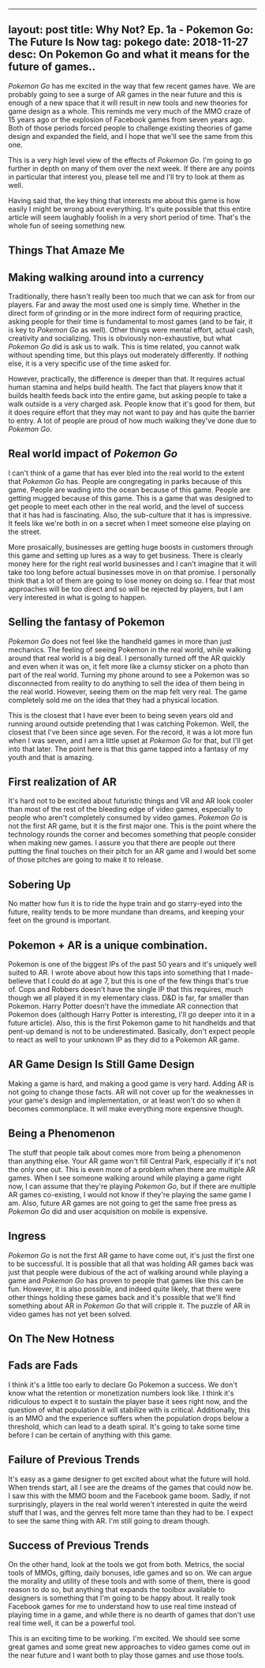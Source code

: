 
---
layout: post
title: Why Not? Ep. 1a - Pokemon Go: The Future Is Now
tag: pokego
date: 2018-11-27
desc: On Pokemon Go and what it means for the future of games..
---


*Pokemon Go* has me excited in the way that few recent games have. We are probably going to see a surge of AR games in the near future and this is enough of a new space that it will result in new tools and new theories for game design as a whole. This reminds me very much of the MMO craze of 15 years ago or the explosion of Facebook games from seven years ago. Both of those periods forced people to challenge existing theories of game design and expanded the field, and I hope that we'll see the same from this one.


This is a very high level view of the effects of *Pokemon Go*. I'm going to go further in depth on many of them over the next week. If there are any points in particular that interest you, please tell me and I'll try to look at them as well.


Having said that, the key thing that interests me about this game is how easily I might be wrong about everything. It's quite possible that this entire article will seem laughably foolish in a very short period of time. That's the whole fun of seeing something new.

## Things That Amaze Me
## Making walking around into a currency

Traditionally, there hasn't really been too much that we can ask for from our players. Far and away the most used one is simply time. Whether in the direct form of grinding or in the more indirect form of requiring practice, asking people for their time is fundamental to most games (and to be fair, it is key to *Pokemon Go* as well). Other things were mental effort, actual cash, creativity and socializing. This is obviously non-exhaustive, but what *Pokemon Go* did is ask us to walk. This is time related, you cannot walk without spending time, but this plays out moderately differently. If nothing else, it is a very specific use of the time asked for.


However, practically, the difference is deeper than that. It requires actual human stamina and helps build health. The fact that players know that it builds health feeds back into the entire game, but asking people to take a walk outside is a very charged ask. People know that it's good for them, but it does require effort that they may not want to pay and has quite the barrier to entry. A lot of people are proud of how much walking they've done due to *Pokemon Go*.

## Real world impact of *Pokemon Go*

I can't think of a game that has ever bled into the real world to the extent that *Pokemon Go* has. People are congregating in parks because of this game. People are wading into the ocean because of this game. People are getting mugged because of this game. This is a game that was designed to get people to meet each other in the real world, and the level of success that it has had is fascinating. Also, the sub-culture that it has is impressive. It feels like we're both in on a secret when I meet someone else playing on the street.


More prosaically, businesses are getting huge boosts in customers through this game and setting up lures as a way to get business. There is clearly money here for the right real world businesses and I can't imagine that it will take too long before actual businesses move in on that promise. I personally think that a lot of them are going to lose money on doing so. I fear that most approaches will be too direct and so will be rejected by players, but I am very interested in what is going to happen.

## Selling the fantasy of Pokemon

*Pokemon Go* does not feel like the handheld games in more than just mechanics. The feeling of seeing Pokemon in the real world, while walking around that real world is a big deal. I personally turned off the AR quickly and even when it was on, it felt more like a clumsy sticker on a photo than part of the real world. Turning my phone around to see a Pokemon was so disconnected from reality to do anything to sell the idea of them being in the real world. However, seeing them on the map felt very real. The game completely sold me on the idea that they had a physical location.


This is the closest that I have ever been to being seven years old and running around outside pretending that I was catching Pokemon. Well, the closest that I've been since age seven. For the record, it was a lot more fun when I was seven, and I am a little upset at *Pokemon Go* for that, but I'll get into that later. The point here is that this game tapped into a fantasy of my youth and that is amazing.

## First realization of AR

It's hard not to be excited about futuristic things and VR and AR look cooler than most of the rest of the bleeding edge of video games, especially to people who aren't completely consumed by video games. *Pokemon Go* is not the first AR game, but it is the first major one. This is the point where the technology rounds the corner and becomes something that people consider when making new games. I assure you that there are people out there putting the final touches on their pitch for an AR game and I would bet some of those pitches are going to make it to release.

## Sobering Up

No matter how fun it is to ride the hype train and go starry-eyed into the future, reality tends to be more mundane than dreams, and keeping your feet on the ground is important.

## Pokemon + AR is a unique combination.

Pokemon is one of the biggest IPs of the past 50 years and it's uniquely well suited to AR. I wrote above about how this taps into something that I made-believe that I could do at age 7, but this is one of the few things that's true of. Cops and Robbers doesn't have the single IP that this requires, much though we all played it in my elementary class. D&D is far, far smaller than Pokemon. Harry Potter doesn't have the immediate AR connection that Pokemon does (although Harry Potter is interesting, I'll go deeper into it in a future article). Also, this is the first Pokemon game to hit handhelds and that pent-up demand is not to be underestimated. Basically, don't expect people to react as well to your unknown IP as they did to a Pokemon AR game.

## AR Game Design Is Still Game Design

Making a game is hard, and making a good game is very hard. Adding AR is not going to change those facts. AR will not cover up for the weaknesses in your game's design and implementation, or at least won't do so when it becomes commonplace. It will make everything more expensive though.

## Being a Phenomenon

The stuff that people talk about comes more from being a phenomenon than anything else. Your AR game won't fill Central Park, especially if it's not the only one out. This is even more of a problem when there are multiple AR games. When I see someone walking around while playing a game right now, I can assume that they're playing *Pokemon Go*, but if there are multiple AR games co-existing, I would not know if they're playing the same game I am. Also, future AR games are not going to get the same free press as *Pokemon Go* did and user acquisition on mobile is expensive.

## Ingress

*Pokemon Go* is not the first AR game to have come out, it's just the first one to be successful. It is possible that all that was holding AR games back was just that people were dubious of the act of walking around while playing a game and *Pokemon Go* has proven to people that games like this can be fun. However, it is also possible, and indeed quite likely, that there were other things holding these games back and it's possible that we'll find something about AR in *Pokemon Go* that will cripple it. The puzzle of AR in video games has not yet been solved.

## On The New Hotness
## Fads are Fads

I think it's a little too early to declare Go Pokemon a success. We don't know what the retention or monetization numbers look like. I think it's ridiculous to expect it to sustain the player base it sees right now, and the question of what population it will stabilize with is critical. Additionally, this is an MMO and the experience suffers when the population drops below a threshold, which can lead to a death spiral. It's going to take some time before I can be certain of anything with this game.

## Failure of Previous Trends

It's easy as a game designer to get excited about what the future will hold. When trends start, all I see are the dreams of the games that could now be. I saw this with the MMO boom and the Facebook game boom. Sadly, if not surprisingly, players in the real world weren't interested in quite the weird stuff that I was, and the genres felt more tame than they had to be. I expect to see the same thing with AR. I'm still going to dream though.

## Success of Previous Trends

On the other hand, look at the tools we got from both. Metrics, the social tools of MMOs, gifting, daily bonuses, idle games and so on. We can argue the morality and utility of these tools and with some of them, there is good reason to do so, but anything that expands the toolbox available to designers is something that I'm going to be happy about. It really took Facebook games for me to understand how to use real time instead of playing time in a game, and while there is no dearth of games that don't use real time well, it can be a powerful tool.


This is an exciting time to be working. I'm excited. We should see some great games and some great new approaches to video games come out in the near future and I want both to play those games and use those tools.

